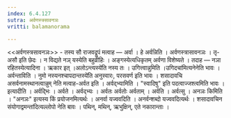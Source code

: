 ```yaml
---
index: 6.4.127
sutra: अर्वणस्त्रसावनञः
vritti: balamanorama

---
```

<<अर्वणस्त्रसावनञः>> - तस्य सौ राजवद्रूपं मत्वाह — अर्वा । हे अर्वन्निति । अर्वणस्त्रासावनञः । तृ-असौ इति छेदः । न विद्यते नञ् यस्येति बहुव्रीहिः । अङ्गस्येत्यधिकृतम् अर्वणा विशेष्यते । तदाह — नञा रहितस्येत्यादिना । ऋकार इत् ।अलोऽन्त्यस्ये॑ति नस्य तः । उगित्त्वान्नुमिति ।उगिदचा॑मित्यनेनेति भावः । अर्वन्ताविति । नुमो नस्यनश्चापदान्तस्ये॑ति अनुस्वारः, परसवर्ण इति भावः । शसादावचि असर्वनामस्थानत्वान्नुम् नेति मत्वाह-अर्वत इति । अर्वद्भ्यामिति । "स्वादिषु" इति पदत्वाज्जश्त्वमिति भावः । इत्यादीति । अर्वद्भिः । अर्वते । अर्वद्भ्यः । अर्वतः अर्वतोः अर्वताम् । अर्वति । अर्वत्सु । अनञः किमिति । "अनञः" इत्यस्य किं प्रयोजनमित्यर्थः । अनर्वा यज्ववदिति । अनर्वन्शब्दो यज्ववदित्यर्थः । शसादावचिन संयोगाद्वमन्ता॑दित्यल्लोपो नेति बावः । पथिन्, मथिन्, ऋभुक्षिन्, एते नकारान्ताः । 